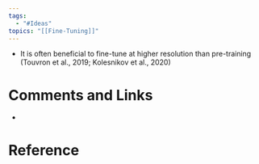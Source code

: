 ```yaml
---
tags:
  - "#Ideas"
topics: "[[Fine-Tuning]]"
---
```

- It is often beneficial to fine-tune at higher resolution than pre-training (Touvron et al., 2019; Kolesnikov et al., 2020)
# Comments and Links
- 
# Reference